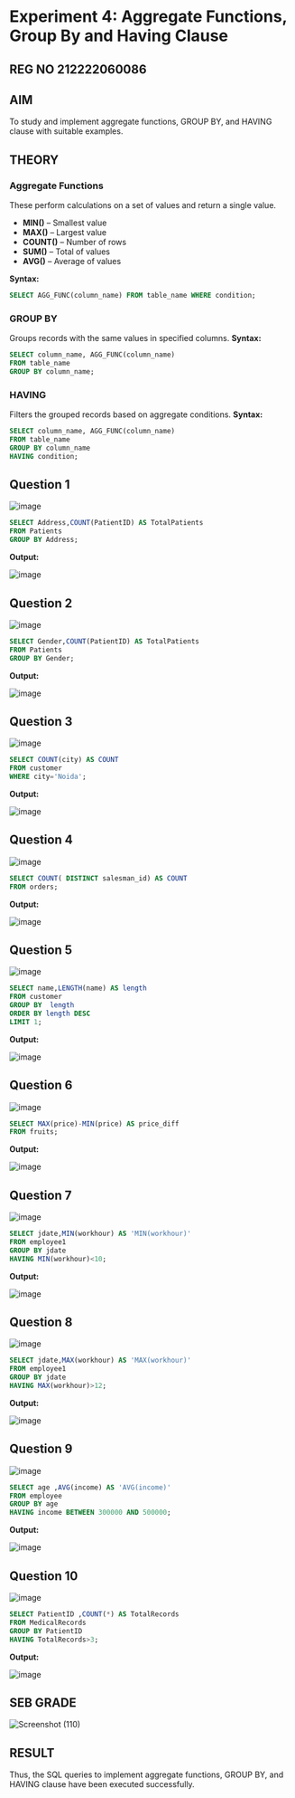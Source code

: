 # Experiment 4: Aggregate Functions, Group By and Having Clause
## REG NO 212222060086
## AIM
To study and implement aggregate functions, GROUP BY, and HAVING clause with suitable examples.

## THEORY

### Aggregate Functions
These perform calculations on a set of values and return a single value.

- **MIN()** – Smallest value  
- **MAX()** – Largest value  
- **COUNT()** – Number of rows  
- **SUM()** – Total of values  
- **AVG()** – Average of values

**Syntax:**
```sql
SELECT AGG_FUNC(column_name) FROM table_name WHERE condition;
```
### GROUP BY
Groups records with the same values in specified columns.
**Syntax:**
```sql
SELECT column_name, AGG_FUNC(column_name)
FROM table_name
GROUP BY column_name;
```
### HAVING
Filters the grouped records based on aggregate conditions.
**Syntax:**
```sql
SELECT column_name, AGG_FUNC(column_name)
FROM table_name
GROUP BY column_name
HAVING condition;
```

**Question 1**
--
![image](https://github.com/user-attachments/assets/37756c5e-7687-46bf-b4df-38f120a0869d)

```sql
SELECT Address,COUNT(PatientID) AS TotalPatients
FROM Patients
GROUP BY Address;
```

**Output:**

![image](https://github.com/user-attachments/assets/b8111711-622a-44b9-9baf-1982769bec41)


**Question 2**
---
![image](https://github.com/user-attachments/assets/ca8e9d7f-15c1-4c09-871a-56b5efa93c9e)


```sql
SELECT Gender,COUNT(PatientID) AS TotalPatients
FROM Patients
GROUP BY Gender;
```

**Output:**

![image](https://github.com/user-attachments/assets/d8f9e13b-97a3-458a-9d05-2a67538eec8a)


**Question 3**
---
![image](https://github.com/user-attachments/assets/5b696745-9698-4129-834c-0e76b988ca0f)

```sql
SELECT COUNT(city) AS COUNT
FROM customer
WHERE city='Noida';
```

**Output:**

![image](https://github.com/user-attachments/assets/9deabcd6-0385-44b3-b7b2-a5e5c1183959)

**Question 4**
---
![image](https://github.com/user-attachments/assets/c021317c-b266-4f21-88a8-d82444011b5e)


```sql
SELECT COUNT( DISTINCT salesman_id) AS COUNT
FROM orders;
```

**Output:**

![image](https://github.com/user-attachments/assets/2c56ef5c-d9a2-43ea-a541-09b291032c24)


**Question 5**
---
![image](https://github.com/user-attachments/assets/9c14c94a-6504-48bd-a4ce-eabf3be32bc2)

```sql
SELECT name,LENGTH(name) AS length
FROM customer
GROUP BY  length 
ORDER BY length DESC 
LIMIT 1;
```

**Output:**

![image](https://github.com/user-attachments/assets/396bdc11-a18c-4f25-861e-05b0ac51a8da)


**Question 6**
---
![image](https://github.com/user-attachments/assets/6524f3f8-64f0-4c00-9b3b-2b1cf3c40b3c)


```sql
SELECT MAX(price)-MIN(price) AS price_diff
FROM fruits;
```

**Output:**

![image](https://github.com/user-attachments/assets/6b3ddfad-ffe6-4a97-89a0-f2b803ddd718)


**Question 7**
---
![image](https://github.com/user-attachments/assets/13356315-b299-420f-8d63-f98558b3a471)

```sql
SELECT jdate,MIN(workhour) AS 'MIN(workhour)'
FROM employee1
GROUP BY jdate
HAVING MIN(workhour)<10;
```

**Output:**

![image](https://github.com/user-attachments/assets/997f296e-04ad-491a-b3e2-4cc48fc30df4)

**Question 8**
---
![image](https://github.com/user-attachments/assets/0cb64f5c-f775-4f4b-b2ab-099c2c756508)

```sql
SELECT jdate,MAX(workhour) AS 'MAX(workhour)'
FROM employee1
GROUP BY jdate
HAVING MAX(workhour)>12;
```

**Output:**

![image](https://github.com/user-attachments/assets/cb1f3d0e-613e-4d7a-be3b-b44beab9eb21)


**Question 9**
---
![image](https://github.com/user-attachments/assets/cdb6d600-11f6-4da5-b5c7-cf37cade5d43)


```sql
SELECT age ,AVG(income) AS 'AVG(income)'
FROM employee
GROUP BY age
HAVING income BETWEEN 300000 AND 500000;
```

**Output:**

![image](https://github.com/user-attachments/assets/adc84741-0377-4e65-aa20-dc3abe953a69)


**Question 10**
---
![image](https://github.com/user-attachments/assets/154b2c82-1f16-427e-981d-912e5a874dcc)


```sql
SELECT PatientID ,COUNT(*) AS TotalRecords
FROM MedicalRecords
GROUP BY PatientID
HAVING TotalRecords>3;
```

**Output:**

![image](https://github.com/user-attachments/assets/f94cd074-7f85-4a96-9810-186d24e94b7b)

## SEB GRADE
![Screenshot (110)](https://github.com/user-attachments/assets/925e17a8-230c-4f83-98db-93a824c3cd56)


## RESULT
Thus, the SQL queries to implement aggregate functions, GROUP BY, and HAVING clause have been executed successfully.
